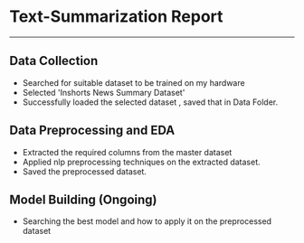 # **Text-Summarization Report**
---

## Data Collection 
- Searched for suitable dataset to be trained on my hardware
- Selected 'Inshorts News Summary Dataset'
- Successfully loaded the selected dataset , saved that in Data Folder.

## Data Preprocessing and EDA 
- Extracted the required columns from the master dataset 
- Applied nlp preprocessing techniques on the extracted dataset.   
- Saved the preprocessed dataset.

## Model Building (Ongoing)
- Searching the best model and how to apply it on the preprocessed dataset
